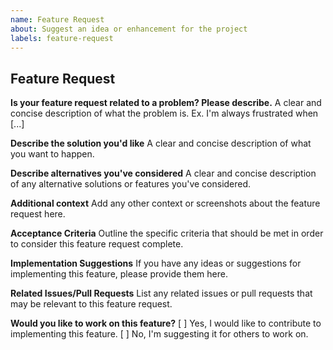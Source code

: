 ```yaml
---
name: Feature Request
about: Suggest an idea or enhancement for the project
labels: feature-request
---
```


## Feature Request

**Is your feature request related to a problem? Please describe.**
A clear and concise description of what the problem is. Ex. I'm always frustrated when [...]

**Describe the solution you'd like**
A clear and concise description of what you want to happen.

**Describe alternatives you've considered**
A clear and concise description of any alternative solutions or features you've considered.

**Additional context**
Add any other context or screenshots about the feature request here.

**Acceptance Criteria**
Outline the specific criteria that should be met in order to consider this feature request complete.

**Implementation Suggestions**
If you have any ideas or suggestions for implementing this feature, please provide them here.

**Related Issues/Pull Requests**
List any related issues or pull requests that may be relevant to this feature request.

**Would you like to work on this feature?**
[ ] Yes, I would like to contribute to implementing this feature.
[ ] No, I'm suggesting it for others to work on.
